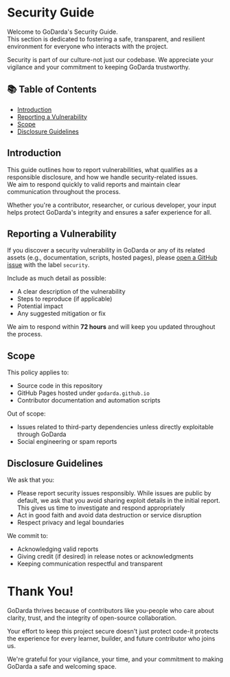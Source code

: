 # Security Guide

Welcome to GoDarda's Security Guide.  
This section is dedicated to fostering a safe, transparent, and resilient environment for everyone who interacts with the project.

Security is part of our culture-not just our codebase. We appreciate your vigilance and your commitment to keeping GoDarda trustworthy.

## 📚 Table of Contents

- [Introduction](#introduction)
- [Reporting a Vulnerability](#reporting-a-vulnerability)
- [Scope](#scope)
- [Disclosure Guidelines](#disclosure-guidelines)

## Introduction

This guide outlines how to report vulnerabilities, what qualifies as a responsible disclosure, and how we handle security-related issues.  
We aim to respond quickly to valid reports and maintain clear communication throughout the process.

Whether you're a contributor, researcher, or curious developer, your input helps protect GoDarda's integrity and ensures a safer experience for all.

## Reporting a Vulnerability

If you discover a security vulnerability in GoDarda or any of its related assets (e.g., documentation, scripts, hosted pages), please [open a GitHub issue](https://github.com/godarda/godarda.github.io/issues) with the label `security`.

Include as much detail as possible:
- A clear description of the vulnerability
- Steps to reproduce (if applicable)
- Potential impact
- Any suggested mitigation or fix

We aim to respond within **72 hours** and will keep you updated throughout the process.

## Scope

This policy applies to:
- Source code in this repository
- GitHub Pages hosted under `godarda.github.io`
- Contributor documentation and automation scripts

Out of scope:
- Issues related to third-party dependencies unless directly exploitable through GoDarda
- Social engineering or spam reports

## Disclosure Guidelines

We ask that you:
- Please report security issues responsibly. While issues are public by default, we ask that you avoid sharing exploit details in the initial report. This gives us time to investigate and respond appropriately
- Act in good faith and avoid data destruction or service disruption
- Respect privacy and legal boundaries

We commit to:
- Acknowledging valid reports
- Giving credit (if desired) in release notes or acknowledgments
- Keeping communication respectful and transparent

# Thank You!

GoDarda thrives because of contributors like you-people who care about clarity, trust, and the integrity of open-source collaboration.

Your effort to keep this project secure doesn't just protect code-it protects the experience for every learner, builder, and future contributor who joins us.

We're grateful for your vigilance, your time, and your commitment to making GoDarda a safe and welcoming space.